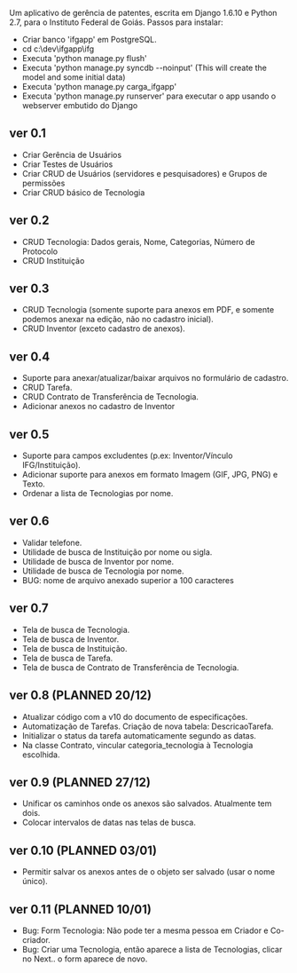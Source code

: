 Um aplicativo de gerência de patentes, escrita em Django 1.6.10 e Python 2.7, para o Instituto Federal de Goiás.
Passos para instalar:
* Criar banco 'ifgapp' em PostgreSQL.
* cd c:\dev\ifgapp\ifg
* Executa 'python manage.py flush'
* Executa 'python manage.py syncdb --noinput' (This will create the model and some initial data)
* Executa 'python manage.py carga_ifgapp'
* Executa 'python manage.py runserver' para executar o app usando o webserver embutido do Django

ver 0.1
-----------------------------
- Criar Gerência de Usuários
- Criar Testes de Usuários
- Criar CRUD de Usuários (servidores e pesquisadores) e Grupos de permissões
- Criar CRUD básico de Tecnologia

ver 0.2
-----------------------------
- CRUD Tecnologia: Dados gerais, Nome, Categorias, Número de Protocolo
- CRUD Instituição

ver 0.3
-----------------------------
- CRUD Tecnologia
(somente suporte para anexos em PDF, e somente podemos anexar na edição, não no cadastro inicial).
- CRUD Inventor (exceto cadastro de anexos).

ver 0.4
-----------------------------
- Suporte para anexar/atualizar/baixar arquivos no formulário de cadastro.
- CRUD Tarefa.
- CRUD Contrato de Transferência de Tecnologia.
- Adicionar anexos no cadastro de Inventor

ver 0.5
-----------------------------
- Suporte para campos excludentes (p.ex: Inventor/Vínculo IFG/Instituição).
- Adicionar suporte para anexos em formato Imagem (GIF, JPG, PNG) e Texto.
- Ordenar a lista de Tecnologias por nome.

ver 0.6
-----------------------------
- Validar telefone.
- Utilidade de busca de Instituição por nome ou sigla.
- Utilidade de busca de Inventor por nome.
- Utilidade de busca de Tecnologia por nome.
- BUG: nome de arquivo anexado superior a 100 caracteres

ver 0.7
-----------------------------
- Tela de busca de Tecnologia.
- Tela de busca de Inventor.
- Tela de busca de Instituição.
- Tela de busca de Tarefa.
- Tela de busca de Contrato de Transferência de Tecnologia.

ver 0.8 (PLANNED 20/12)
-----------------------------
- Atualizar código com a v10 do documento de especificações.
- Automatização de Tarefas. Criação de nova tabela: DescricaoTarefa.
- Initializar o status da tarefa automaticamente segundo as datas.
- Na classe Contrato, vincular categoria_tecnologia à Tecnologia escolhida.

ver 0.9 (PLANNED 27/12)
-----------------------------
- Unificar os caminhos onde os anexos são salvados. Atualmente tem dois.
- Colocar intervalos de datas nas telas de busca.

ver 0.10 (PLANNED 03/01)
-----------------------------
- Permitir salvar os anexos antes de o objeto ser salvado (usar o nome único).

ver 0.11 (PLANNED 10/01)
-----------------------------
- Bug: Form Tecnologia: Não pode ter a mesma pessoa em Criador e Co-criador.
- Bug: Criar uma Tecnologia, então aparece a lista de Tecnologias, clicar no Next.. o form aparece de novo.














